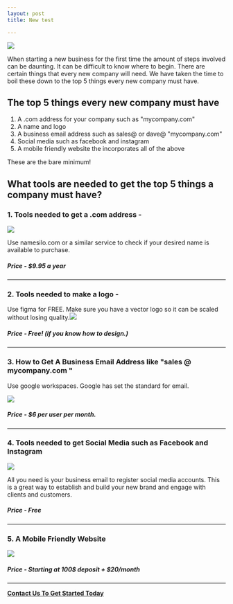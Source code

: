 ```yaml
---
layout: post
title: New test

---
```

![](/designco/uploads/354b3263-0de7-46ac-87fb-25b6388e8f59.jpeg)

When starting a new business for the first time the amount of steps involved can be daunting. It can be difficult to know where to begin. There are certain things that every new company will need. We have taken the time to boil these down to the top 5 things every new company must have.

## The top 5 things every new company must have

1. A .com address for your company such  as "mycompany.com"
2. A name and logo
3. A business email address such as sales@ or dave@ "mycompany.com"
4. Social media such as facebook and instagram
5. A mobile friendly website the incorporates  all of the above

These are the bare minimum!

## What tools are needed to get the top 5 things a company must have?

### 1. Tools needed to get a .com address -

![](/designco/uploads/screen-shot-2022-05-23-at-1-21-08-pm.png)

Use  namesilo.com or a similar service to check  if your desired name is available to purchase.

##### **Price -** $9.95 a year

***

### 2. Tools needed to make a logo -

Use figma for FREE. Make sure you have a vector logo so it can be scaled without losing quality.![](/designco/uploads/screen-shot-2022-05-23-at-1-26-30-pm.png)

##### **Price -** Free! (if you know how to design.)

***

### 3. How to Get A Business Email Address like "sales @ mycompany.com "

Use google workspaces. Google has set the standard for email.

![](/designco/uploads/screen-shot-2022-05-24-at-2-07-45-pm.png)

##### **Price -** $6 per user per month.

***

### 4. Tools needed to get Social Media such as Facebook and Instagram

![](/designco/uploads/frame-3-4.png)

All you need is your business email to register social media accounts. This is a great way to establish and build your new brand and engage with clients and customers.

##### **Price -** Free

***

### 5. A Mobile Friendly Website

![](/designco/uploads/sample_steve.png)

##### **Price - Starting at** 100$ deposit + $20/month

***

[**Contact Us To Get Started Today**]()